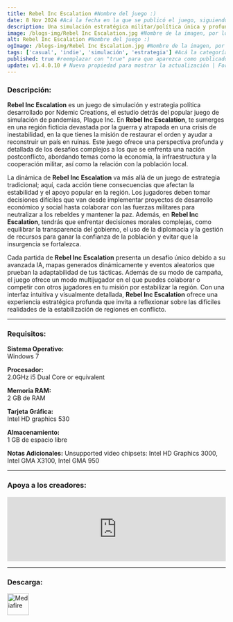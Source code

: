 ```yaml
---
title: Rebel Inc Escalation #Nombre del juego :)
date: 8 Nov 2024 #Acá la fecha en la que se publicó el juego, siguiendo este formato: Dia "30", Mes "Oct", Año "2024" = como debe quedar: 30 Oct 2024
description: Una simulación estratégica militar/política única y profundamente atractiva del creador de Plague Inc. Equilibre las prioridades civiles y militares en competencia y enfréntese una insurgencia mortal para estabilizar un país devastado por la guerra. #Acá una mini descripción del juego
image: /blogs-img/Rebel Inc Escalation.jpg #Nombre de la imagen, por lo general es exactamente el mismo nombre que el juego excluyendo lo ":" (Dos puntos)
alt: Rebel Inc Escalation #Nombre del juego :)
ogImage: /blogs-img/Rebel Inc Escalation.jpg #Nombre de la imagen, por lo general es exactamente el mismo nombre que el juego excluyendo lo ":" (Dos puntos)
tags: ['casual', 'indie', 'simulación', 'estrategia'] #Acá la categoría o categorías del juego, si es más de una se coloca en este formato: ['categoría1', 'categoría2']
published: true #reemplazar con "true" para que aparezca como publicado
update: v1.4.0.10 # Nueva propiedad para mostrar la actualización | Formato: v1.0.0
---
```


<!--En VSCode seleccionando una palabra, por ejemplo: "Rebel Inc Escalation" y apretando Ctrl+F2 se seleccionan todas las palabras iguales-->

### Descripción:
**Rebel Inc Escalation** es un juego de simulación y estrategia política desarrollado por Ndemic Creations, el estudio detrás del popular juego de simulación de pandemias, Plague Inc. En **Rebel Inc Escalation**, te sumerges en una región ficticia devastada por la guerra y atrapada en una crisis de inestabilidad, en la que tienes la misión de restaurar el orden y ayudar a reconstruir un país en ruinas. Este juego ofrece una perspectiva profunda y detallada de los desafíos complejos a los que se enfrenta una nación postconflicto, abordando temas como la economía, la infraestructura y la cooperación militar, así como la relación con la población local.

La dinámica de **Rebel Inc Escalation** va más allá de un juego de estrategia tradicional; aquí, cada acción tiene consecuencias que afectan la estabilidad y el apoyo popular en la región. Los jugadores deben tomar decisiones difíciles que van desde implementar proyectos de desarrollo económico y social hasta colaborar con las fuerzas militares para neutralizar a los rebeldes y mantener la paz. Además, en **Rebel Inc Escalation**, tendrás que enfrentar decisiones morales complejas, como equilibrar la transparencia del gobierno, el uso de la diplomacia y la gestión de recursos para ganar la confianza de la población y evitar que la insurgencia se fortalezca.

Cada partida de **Rebel Inc Escalation** presenta un desafío único debido a su avanzada IA, mapas generados dinámicamente y eventos aleatorios que prueban la adaptabilidad de tus tácticas. Además de su modo de campaña, el juego ofrece un modo multijugador en el que puedes colaborar o competir con otros jugadores en tu misión por estabilizar la región. Con una interfaz intuitiva y visualmente detallada, **Rebel Inc Escalation** ofrece una experiencia estratégica profunda que invita a reflexionar sobre las difíciles realidades de la estabilización de regiones en conflicto.

<!--Prompt para Chat-GPT: Hazme una descripción para el juego "Rebel Inc Escalation" y cada que menciones "Rebel Inc Escalation" ponlo en negrita -->

---

### Requisitos:
**Sistema Operativo:**  
Windows 7

**Procesador:**  
2.0GHz i5 Dual Core or equivalent

**Memoria RAM:**  
2 GB de RAM

**Tarjeta Gráfica:**  
Intel HD graphics 530

**Almacenamiento:**  
1 GB de espacio libre

**Notas Adicionales:**
Unsupported video chipsets: Intel HD Graphics 3000, Intel GMA X3100, Intel GMA 950

<!--Si falta o sobra un requisito se quita o se agrega manteniendo el mismo formato-->

---

### Apoya a los creadores:
<iframe src="https://store.steampowered.com/widget/1088790/" frameborder="0" style="background-color: transparent; width: 100% !important; aspect-ratio: 646 / 190;"></iframe>

<!--Reemplazar los numeros (AppID) del juego (en este caso 2668510) por el numero (AppID) correspondiente con el juego a publicar-->
<!--El AppID se encuentra en la URL del Juego en Steam-->

---

### Descarga:

[<img src="https://gist.github.com/cxmeel/0dbc95191f239b631c3874f4ccf114e2/raw/download.svg" alt="Mediafire" height="50" />](https://www.mediafire.com/file/bs4o24dch8izzre/Rebel_Inc_Escalation_-_By_Nicolhetti_Projects.zip/file)

<!-- # se debe reemplazar por el link de descarga-->

<!--NOMBRE-DEL-SERVICIO se debe reemplazar por el servicio donde está subido el juego-->
